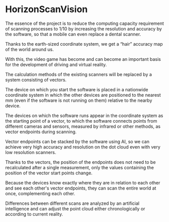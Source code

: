 # HorizonScanVision



The essence of the project is to reduce the computing capacity requirement of scanning processes to 1/10 by increasing the resolution and accuracy by the software, so that a mobile can even replace a dental scanner.

Thanks to the earth-sized coordinate system, we get a “hair” accuracy map of the world around us.

With this, the video game has become and can become an important basis for the development of driving and virtual reality.

 

The calculation methods of the existing scanners will be replaced by a system consisting of vectors.

The device on which you start the software is placed in a nationwide coordinate system in which the other devices are positioned to the nearest mm (even if the software is not running on them) relative to the nearby device.

The devices on which the software runs appear in the coordinate system as the starting point of a vector, to which the software connects points from different cameras and sensors, measured by infrared or other methods, as vector endpoints during scanning.

Vector endpoints can be stacked by the software using AI, so we can achieve very high accuracy and resolution on the dot cloud even with very low resolution scanners.

Thanks to the vectors, the position of the endpoints does not need to be recalculated after a single measurement, only the values ​​containing the position of the vector start points change.

Because the devices know exactly where they are in relation to each other and see each other's vector endpoints, they can scan the entire world at once, complementing each other.

Differences between different scans are analyzed by an artificial intelligence and can adjust the point cloud either chronologically or according to current reality.
